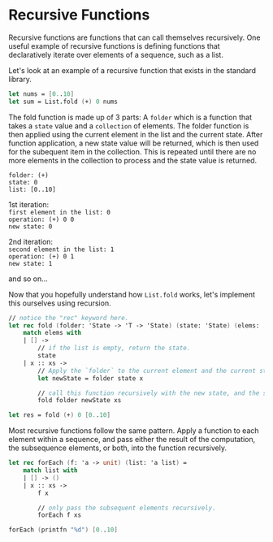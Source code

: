# Recursive Functions

Recursive functions are functions that can call themselves recursively.
One useful example of recursive functions is defining functions that declaratively iterate over elements of a sequence, such as a list.

Let's look at an example of a recursive function that exists in the standard library.

```fsharp
let nums = [0..10]
let sum = List.fold (+) 0 nums
```

The fold function is made up of 3 parts:
A `folder` which is a function that takes a `state` value and a `collection` of elements. The folder function is then applied using the current element in the list and the current state. After function application, a new state value will be returned, which is then used for the subequent item in the collection. This is repeated until there are no more elements in the collection to process and the state value is returned.

`folder: (+)`  
`state: 0`  
`list: [0..10]`

1st iteration:  
`first element in the list: 0`  
`operation: (+) 0 0`  
`new state: 0` 

2nd iteration:  
`second element in the list: 1`  
`operation: (+) 0 1`  
`new state: 1`

and so on...

Now that you hopefully understand how `List.fold` works, let's implement this ourselves using recursion.

```fsharp
// notice the "rec" keyword here.
let rec fold (folder: 'State -> 'T -> 'State) (state: 'State) (elems: 'T list) =
    match elems with
    | [] ->
        // if the list is empty, return the state.
        state
    | x :: xs ->
        // Apply the `folder` to the current element and the current state.
        let newState = folder state x

        // call this function recursively with the new state, and the subsequent elements.
        fold folder newState xs

let res = fold (+) 0 [0..10]
```

Most recursive functions follow the same pattern. Apply a function to each element within a sequence, and pass either the result of the computation, the subsequence elements, or both, into the function recursively.

```fsharp
let rec forEach (f: 'a -> unit) (list: 'a list) =
    match list with
    | [] -> ()
    | x :: xs ->
        f x

        // only pass the subsequent elements recursively.
        forEach f xs

forEach (printfn "%d") [0..10]
```